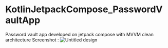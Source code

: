 # KotlinJetpackCompose_PasswordVaultApp
Password vault app developed on jetpack compose with MVVM clean architecture
Screenshot :
![Untitled design](https://user-images.githubusercontent.com/51921201/183724069-780eab35-c297-40fd-a321-c0a5592678ef.png)

